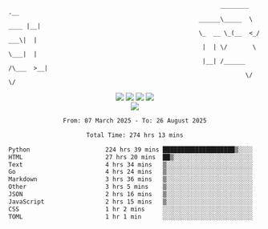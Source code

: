 ```
                                                           ________        .__ 
                                                     ______\_____  \  ____ |__|
                                                     \_  __ \_(__  <_/ ___\|  |
                                                      |  | \/       \  \___|  |
                                                      |__| /______  /\___  >__|
                                                                  \/     \/    
```

<div align="center">
  <img src="https://komarev.com/ghpvc/?username=r3ci&label=Profile%20views&color=000000&style=for-the-badge"/>
  <img src="https://img.shields.io/github/followers/R3CI?color=black&style=for-the-badge&logo=github&label=Follows"/>
  <img src="https://img.shields.io/github/stars/R3CI?color=black&style=for-the-badge&logo=github&label=Stars"/>
 
  <img src="https://github-widgetbox.vercel.app/api/profile?username=R3CI&data=followers,repositories,stars,commits&theme=rgb">
  <br>

  <img src="https://github-widgetbox.vercel.app/api/skills?languages=python,go,json&theme=rgb&includeNames=true">
  <br>
  
</p>

<!--START_SECTION:waka-->

```txt
From: 07 March 2025 - To: 26 August 2025

Total Time: 274 hrs 13 mins

Python                     224 hrs 39 mins ████████████████████▒░░░░   81.01 %
HTML                       27 hrs 20 mins  ██▒░░░░░░░░░░░░░░░░░░░░░░   09.86 %
Text                       4 hrs 34 mins   ▒░░░░░░░░░░░░░░░░░░░░░░░░   01.65 %
Go                         4 hrs 24 mins   ▒░░░░░░░░░░░░░░░░░░░░░░░░   01.59 %
Markdown                   3 hrs 36 mins   ▒░░░░░░░░░░░░░░░░░░░░░░░░   01.30 %
Other                      3 hrs 5 mins    ▒░░░░░░░░░░░░░░░░░░░░░░░░   01.12 %
JSON                       2 hrs 16 mins   ▒░░░░░░░░░░░░░░░░░░░░░░░░   00.82 %
JavaScript                 2 hrs 15 mins   ▒░░░░░░░░░░░░░░░░░░░░░░░░   00.82 %
CSS                        1 hr 2 mins     ░░░░░░░░░░░░░░░░░░░░░░░░░   00.38 %
TOML                       1 hr 1 min      ░░░░░░░░░░░░░░░░░░░░░░░░░   00.37 %
```

<!--END_SECTION:waka-->
